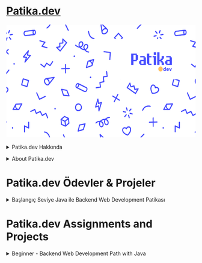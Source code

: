 # [Patika.dev](https://app.patika.dev/)
<p align="center">
  <img width="1000" height="300" src="https://github.com/aykutcihansevim/PatikaDev/blob/main/images/patikadev.png?raw=true">
</p>

<details><summary>Patika.dev Hakkında</summary>
<p>

>## Patika'nın hikayesi
>Patika, 2007 yılına uzanan arkadaşlıkların ve eğitim alanındaki sorunları çözmeyi kendine dert edinmiş bir ekibin ürünü. 

>Peki derdimiz ne? 

>Genç işsizliği yükselişte. Hayatın en verimli zamanlarında yıllarca okuyup iş bulamamak ve diplomaların geçerliliğini yitirmesi artık eğitim kurumlarını iyice zorluyor. Diğer >yanda teknoloji sektörünün 1 numaralı sorunu yetenek bulamamak.

>Aradaki boşluğu kim, nasıl dolduracak? 

>Bu soruyu cevaplamak için önce 2016’da Kodluyoruz’u kurduk. Kodluyoruz, Türkiye’nin en büyük yazılımcı topluluklarından biri oldu ve 4 yılda sektöre binlerce yazılımcı kazandırdı.

>2021’de, sınırlarımızı aşmak için Patika’yı kurduk. Eğitim platformumuzla ve global partnerliklerle hem biz hem Türkiye’deki yazılımcılar daha da güzel işlere kanat açmaya artık daha hazır!

Kaynak : [Patika.dev Hakkımızda](https://www.patika.dev/tr/hakkimizda)

</p>

</details>

<p>
</p>

<details><summary>About Patika.dev</summary>
<p>

>## Our story
>Patika is the product of friendships going back to 2007 and a team dedicated to solving problems in education.

>Our founding team has led some of the most influential tech education nonprofits in the US and Turkey before starting Patika.

>In March 2021, we set up Patika to do the obvious: Human capital is the most important resource for companies, so we need to help them create their own human capital - when providing great job opportunities for everyone.

Source : [Patika.dev About](https://www.patika.dev/about)

</p>

</details>  

<p>
</p>

# Patika.dev Ödevler & Projeler
<details><summary>Başlangıç Seviye Java ile Backend Web Development Patikası</summary>
<p>
  
## `Veri Yapıları ve Algoritmalar`

- [Sorting (Sıralama) Algoritmaları - Insertion Sort](https://github.com/aykutcihansevim/PatikaDev/blob/main/Beginner%20-%20Backend%20Web%20Development%20Path%20with%20Java/Data%20Structures%20and%20Algorithms/Insertion%20Sort%20Project/InsertionSort.md)
- [Sorting (Sıralama) Algoritmaları - Merge Sort](https://github.com/aykutcihansevim/PatikaDev/blob/main/Beginner%20-%20Backend%20Web%20Development%20Path%20with%20Java/Data%20Structures%20and%20Algorithms/Merge%20Sort%20Project/MergeSort.md) 
- [Searching (Arama) Algoritmaları - Binary Search Tree](https://github.com/aykutcihansevim/PatikaDev/blob/main/Beginner%20-%20Backend%20Web%20Development%20Path%20with%20Java/Data%20Structures%20and%20Algorithms/Binary%20Search%20Tree%20Project/BinarySearchTree.md)
  
</p>

</details>

<p>
</p>

# Patika.dev Assignments and Projects
<details><summary>Beginner - Backend Web Development Path with Java</summary>
  <p>

  </p>

<p align="center">
  <img width="600" height="300" src="https://github.com/aykutcihansevim/PatikaDev/blob/main/images/workinprogress.png?raw=true">
  <img width="600" height="300" src="https://github.com/aykutcihansevim/PatikaDev/blob/main/images/underconscontentwillbe.png?raw=true">
</p>

</details>

<p>
</p>


                


